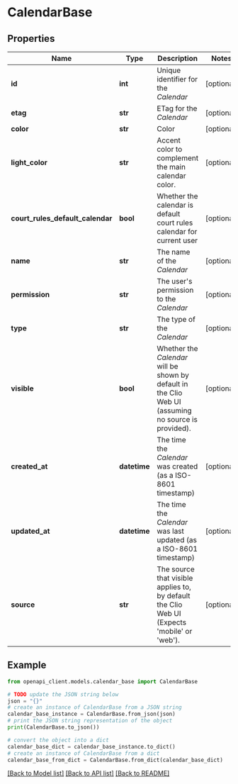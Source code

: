 # CalendarBase


## Properties

Name | Type | Description | Notes
------------ | ------------- | ------------- | -------------
**id** | **int** | Unique identifier for the *Calendar* | [optional] 
**etag** | **str** | ETag for the *Calendar* | [optional] 
**color** | **str** | Color | [optional] 
**light_color** | **str** | Accent color to complement the main calendar color. | [optional] 
**court_rules_default_calendar** | **bool** | Whether the calendar is default court rules calendar for current user | [optional] 
**name** | **str** | The name of the *Calendar* | [optional] 
**permission** | **str** | The user&#39;s permission to the *Calendar* | [optional] 
**type** | **str** | The type of the *Calendar* | [optional] 
**visible** | **bool** | Whether the *Calendar* will be shown by default in the Clio Web UI (assuming no source is provided). | [optional] 
**created_at** | **datetime** | The time the *Calendar* was created (as a ISO-8601 timestamp) | [optional] 
**updated_at** | **datetime** | The time the *Calendar* was last updated (as a ISO-8601 timestamp) | [optional] 
**source** | **str** | The source that visible applies to, by default the Clio Web UI (Expects &#39;mobile&#39; or &#39;web&#39;). | [optional] 

## Example

```python
from openapi_client.models.calendar_base import CalendarBase

# TODO update the JSON string below
json = "{}"
# create an instance of CalendarBase from a JSON string
calendar_base_instance = CalendarBase.from_json(json)
# print the JSON string representation of the object
print(CalendarBase.to_json())

# convert the object into a dict
calendar_base_dict = calendar_base_instance.to_dict()
# create an instance of CalendarBase from a dict
calendar_base_from_dict = CalendarBase.from_dict(calendar_base_dict)
```
[[Back to Model list]](../README.md#documentation-for-models) [[Back to API list]](../README.md#documentation-for-api-endpoints) [[Back to README]](../README.md)


